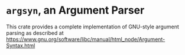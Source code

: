 # `argsyn`, an Argument Parser

This crate provides a complete implementation of GNU-style argument parsing as described at \
<https://www.gnu.org/software/libc/manual/html_node/Argument-Syntax.html>
